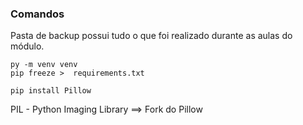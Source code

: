 ### Comandos 

Pasta de backup possui tudo o que foi realizado durante as aulas do módulo.

```
py -m venv venv
pip freeze >  requirements.txt

pip install Pillow
```

PIL - Python Imaging Library ==> Fork do Pillow